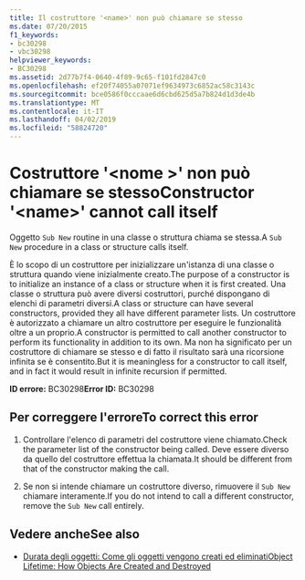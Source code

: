 ```yaml
---
title: Il costruttore '<name>' non può chiamare se stesso
ms.date: 07/20/2015
f1_keywords:
- bc30298
- vbc30298
helpviewer_keywords:
- BC30298
ms.assetid: 2d77b7f4-0640-4f89-9c65-f101fd2847c0
ms.openlocfilehash: ef20f74055a07071ef9634973c6852ac58c3143c
ms.sourcegitcommit: bce0586f0cccaae6d6cbd625d5a7b824d1d3de4b
ms.translationtype: MT
ms.contentlocale: it-IT
ms.lasthandoff: 04/02/2019
ms.locfileid: "58824720"
---
```

# <a name="constructor-name-cannot-call-itself"></a><span data-ttu-id="cd6da-102">Costruttore '\<nome >' non può chiamare se stesso</span><span class="sxs-lookup"><span data-stu-id="cd6da-102">Constructor '\<name>' cannot call itself</span></span>
<span data-ttu-id="cd6da-103">Oggetto `Sub New` routine in una classe o struttura chiama se stessa.</span><span class="sxs-lookup"><span data-stu-id="cd6da-103">A `Sub New` procedure in a class or structure calls itself.</span></span>  
  
 <span data-ttu-id="cd6da-104">È lo scopo di un costruttore per inizializzare un'istanza di una classe o struttura quando viene inizialmente creato.</span><span class="sxs-lookup"><span data-stu-id="cd6da-104">The purpose of a constructor is to initialize an instance of a class or structure when it is first created.</span></span> <span data-ttu-id="cd6da-105">Una classe o struttura può avere diversi costruttori, purché dispongano di elenchi di parametri diversi.</span><span class="sxs-lookup"><span data-stu-id="cd6da-105">A class or structure can have several constructors, provided they all have different parameter lists.</span></span> <span data-ttu-id="cd6da-106">Un costruttore è autorizzato a chiamare un altro costruttore per eseguire le funzionalità oltre a un proprio.</span><span class="sxs-lookup"><span data-stu-id="cd6da-106">A constructor is permitted to call another constructor to perform its functionality in addition to its own.</span></span> <span data-ttu-id="cd6da-107">Ma non ha significato per un costruttore di chiamare se stesso e di fatto il risultato sarà una ricorsione infinita se è consentito.</span><span class="sxs-lookup"><span data-stu-id="cd6da-107">But it is meaningless for a constructor to call itself, and in fact it would result in infinite recursion if permitted.</span></span>  
  
 <span data-ttu-id="cd6da-108">**ID errore:** BC30298</span><span class="sxs-lookup"><span data-stu-id="cd6da-108">**Error ID:** BC30298</span></span>  
  
## <a name="to-correct-this-error"></a><span data-ttu-id="cd6da-109">Per correggere l'errore</span><span class="sxs-lookup"><span data-stu-id="cd6da-109">To correct this error</span></span>  
  
1.  <span data-ttu-id="cd6da-110">Controllare l'elenco di parametri del costruttore viene chiamato.</span><span class="sxs-lookup"><span data-stu-id="cd6da-110">Check the parameter list of the constructor being called.</span></span> <span data-ttu-id="cd6da-111">Deve essere diverso da quello del costruttore effettua la chiamata.</span><span class="sxs-lookup"><span data-stu-id="cd6da-111">It should be different from that of the constructor making the call.</span></span>  
  
2.  <span data-ttu-id="cd6da-112">Se non si intende chiamare un costruttore diverso, rimuovere il `Sub New` chiamare interamente.</span><span class="sxs-lookup"><span data-stu-id="cd6da-112">If you do not intend to call a different constructor, remove the `Sub New` call entirely.</span></span>  
  
## <a name="see-also"></a><span data-ttu-id="cd6da-113">Vedere anche</span><span class="sxs-lookup"><span data-stu-id="cd6da-113">See also</span></span>

- [<span data-ttu-id="cd6da-114">Durata degli oggetti: Come gli oggetti vengono creati ed eliminati</span><span class="sxs-lookup"><span data-stu-id="cd6da-114">Object Lifetime: How Objects Are Created and Destroyed</span></span>](../../../visual-basic/programming-guide/language-features/objects-and-classes/object-lifetime-how-objects-are-created-and-destroyed.md)
